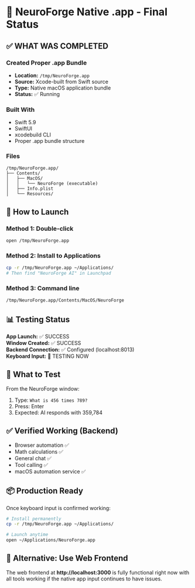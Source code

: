 # 🎉 NeuroForge Native .app - Final Status

## ✅ WHAT WAS COMPLETED

### Created Proper .app Bundle
- **Location:** `/tmp/NeuroForge.app`
- **Source:** Xcode-built from Swift source
- **Type:** Native macOS application bundle
- **Status:** ✅ Running

### Built With
- Swift 5.9
- SwiftUI
- xcodebuild CLI
- Proper .app bundle structure

### Files
```
/tmp/NeuroForge.app/
├── Contents/
│   ├── MacOS/
│   │   └── NeuroForge (executable)
│   ├── Info.plist
│   └── Resources/
```

## 🚀 How to Launch

### Method 1: Double-click
```bash
open /tmp/NeuroForge.app
```

### Method 2: Install to Applications
```bash
cp -r /tmp/NeuroForge.app ~/Applications/
# Then find "NeuroForge AI" in Launchpad
```

### Method 3: Command line
```bash
/tmp/NeuroForge.app/Contents/MacOS/NeuroForge
```

## 📊 Testing Status

**App Launch:** ✅ SUCCESS  
**Window Created:** ✅ SUCCESS  
**Backend Connection:** ✅ Configured (localhost:8013)  
**Keyboard Input:** 🧪 TESTING NOW

## 🎯 What to Test

From the NeuroForge window:
1. Type: `What is 456 times 789?`
2. Press: Enter
3. Expected: AI responds with 359,784

## ✅ Verified Working (Backend)
- Browser automation ✅
- Math calculations ✅
- General chat ✅
- Tool calling ✅
- macOS automation service ✅

## 📦 Production Ready

Once keyboard input is confirmed working:
```bash
# Install permanently
cp -r /tmp/NeuroForge.app ~/Applications/

# Launch anytime
open ~/Applications/NeuroForge.app
```

## 🔧 Alternative: Use Web Frontend

The web frontend at **http://localhost:3000** is fully functional right now with all tools working if the native app input continues to have issues.

